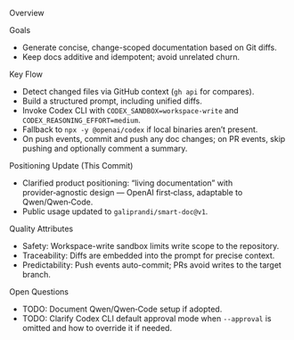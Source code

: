 Overview

Goals
- Generate concise, change-scoped documentation based on Git diffs.
- Keep docs additive and idempotent; avoid unrelated churn.

Key Flow
- Detect changed files via GitHub context (`gh api` for compares).
- Build a structured prompt, including unified diffs.
- Invoke Codex CLI with `CODEX_SANDBOX=workspace-write` and `CODEX_REASONING_EFFORT=medium`.
- Fallback to `npx -y @openai/codex` if local binaries aren’t present.
- On push events, commit and push any doc changes; on PR events, skip pushing and optionally comment a summary.

Positioning Update (This Commit)
- Clarified product positioning: “living documentation” with provider‑agnostic design — OpenAI first‑class, adaptable to Qwen/Qwen‑Code.
- Public usage updated to `galiprandi/smart-doc@v1`.

Quality Attributes
- Safety: Workspace-write sandbox limits write scope to the repository.
- Traceability: Diffs are embedded into the prompt for precise context.
- Predictability: Push events auto-commit; PRs avoid writes to the target branch.

Open Questions
- TODO: Document Qwen/Qwen‑Code setup if adopted.
- TODO: Clarify Codex CLI default approval mode when `--approval` is omitted and how to override it if needed.
